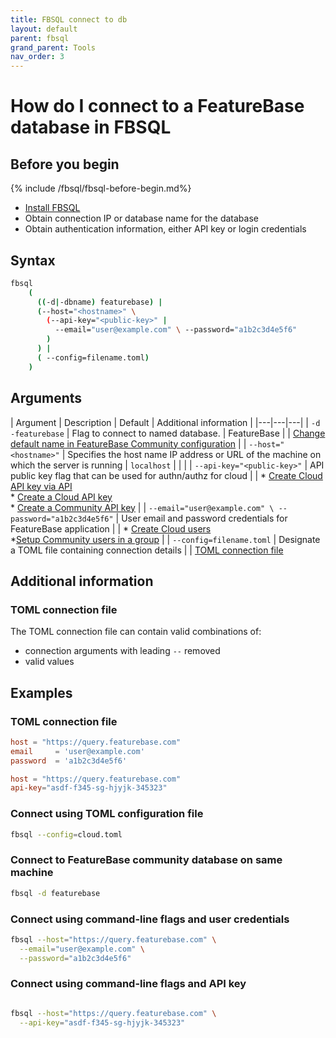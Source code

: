 ```yaml
---
title: FBSQL connect to db
layout: default
parent: fbsql
grand_parent: Tools
nav_order: 3
---
```


# How do I connect to a FeatureBase database in FBSQL

## Before you begin

{% include /fbsql/fbsql-before-begin.md%}
* [Install FBSQL](/docs/tools/fbsql/fbsql-install)
* Obtain connection IP or database name for the database
* Obtain authentication information, either API key or login credentials

## Syntax

```sh
fbsql
    (
      ((-d|-dbname) featurebase) |
      (--host="<hostname>" \
        (--api-key="<public-key>" |
          --email="user@example.com" \ --password="a1b2c3d4e5f6"
        )
      ) |
      ( --config=filename.toml)
    )
```

## Arguments

| Argument | Description | Default | Additional information |
|---|---|---|
| `-d`<br/>`-featurebase` | Flag to connect to named database.  | FeatureBase | | [Change default name in FeatureBase Community configuration](/docs/community/com-config/) |
| `--host="<hostname>"` | Specifies the host name IP address or URL of the machine on which the server is running | `localhost` |  |  |
| `--api-key="<public-key>"` | API public key flag that can be used for authn/authz for cloud |  | * [Create Cloud API key via API](https://api-docs-featurebase-cloud.redoc.ly/latest#operation/postKey)<br/>* [Create a Cloud API key](/docs/cloud/cloud-auth/cloud-auth-manage)<br/>* [Create a Community API key](/docs/community/com-auth/com-auth-key) |
| `--email="user@example.com" \ --password="a1b2c3d4e5f6"` | User email and password credentials for FeatureBase application |  | * [Create Cloud users](/docs/cloud/cloud-users/cloud-users-manage)<br/>*[Setup Community users in a group](/docs/community/com-auth/com-auth-manage) |
| `--config=filename.toml` | Designate a TOML file containing connection details |  | [TOML connection file](#toml-connection-file)

## Additional information

### TOML connection file

The TOML connection file can contain valid combinations of:
* connection arguments with leading `--` removed
* valid values

## Examples

### TOML connection file

```toml
host = "https://query.featurebase.com"
email     = 'user@example.com'
password  = 'a1b2c3d4e5f6'
```

```toml
host = "https://query.featurebase.com"
api-key="asdf-f345-sg-hjyjk-345323"
```

### Connect using TOML configuration file

```sh
fbsql --config=cloud.toml
```

### Connect to FeatureBase community database on same machine

```sh
fbsql -d featurebase
```

### Connect using command-line flags and user credentials

```sh
fbsql --host="https://query.featurebase.com" \
  --email="user@example.com" \
  --password="a1b2c3d4e5f6"
```

### Connect using command-line flags and API key

```sh

fbsql --host="https://query.featurebase.com" \
  --api-key="asdf-f345-sg-hjyjk-345323"
```
